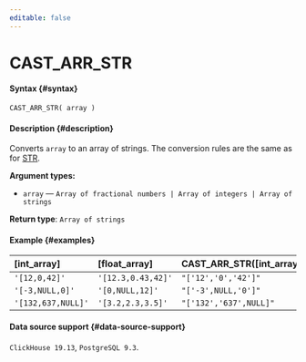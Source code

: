 ```yaml
---
editable: false
---
```


# CAST_ARR_STR



#### Syntax {#syntax}


```
CAST_ARR_STR( array )
```

#### Description {#description}
Converts `array` to an array of strings. The conversion rules are the same as for [STR](STR.md).

**Argument types:**
- `array` — `Array of fractional numbers | Array of integers | Array of strings`


**Return type**: `Array of strings`

#### Example {#examples}



| **[int_array]**    | **[float_array]**   | **CAST_ARR_STR([int_array])**   | **CAST_ARR_STR([float_array])**   |
|:-------------------|:--------------------|:--------------------------------|:----------------------------------|
| `'[12,0,42]'`      | `'[12.3,0.43,42]'`  | `"['12','0','42']"`             | `"['12.3','0.43','42']"`          |
| `'[-3,NULL,0]'`    | `'[0,NULL,12]'`     | `"['-3',NULL,'0']"`             | `"['0',NULL,'12']"`               |
| `'[132,637,NULL]'` | `'[3.2,2.3,3.5]'`   | `"['132','637',NULL]"`          | `"['3.2','2.3','3.5']"`           |




#### Data source support {#data-source-support}

`ClickHouse 19.13`, `PostgreSQL 9.3`.
